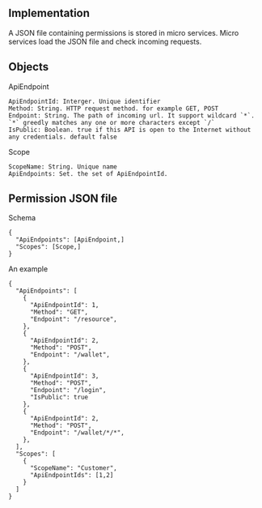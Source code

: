 ## Implementation
A JSON file containing permissions is stored in micro services.
Micro services load the JSON file and check incoming requests.

## Objects
ApiEndpoint
```
ApiEndpointId: Interger. Unique identifier
Method: String. HTTP request method. for example GET, POST
Endpoint: String. The path of incoming url. It support wildcard `*`. `*` greedly matches any one or more characters except `/`
IsPublic: Boolean. true if this API is open to the Internet without any credentials. default false
```

Scope
```
ScopeName: String. Unique name
ApiEndpoints: Set. the set of ApiEndpointId.
```

## Permission JSON file
Schema
```
{
  "ApiEndpoints": [ApiEndpoint,]
  "Scopes": [Scope,]
}
```

An example
```
{
  "ApiEndpoints": [
    {
      "ApiEndpointId": 1,
      "Method": "GET",
      "Endpoint": "/resource",
    },
    {
      "ApiEndpointId": 2,
      "Method": "POST",
      "Endpoint": "/wallet",
    },
    {
      "ApiEndpointId": 3,
      "Method": "POST",
      "Endpoint": "/login",
      "IsPublic": true
    },
    {
      "ApiEndpointId": 2,
      "Method": "POST",
      "Endpoint": "/wallet/*/*",
    },
  ],
  "Scopes": [
    {
      "ScopeName": "Customer",
      "ApiEndpointIds": [1,2]
    }
  ]
}
```

